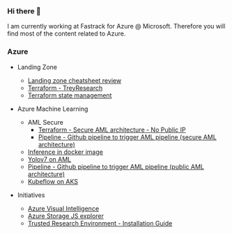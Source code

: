 ### Hi there 👋

<!--
**chboudry/chboudry** is a ✨ _special_ ✨ repository because its `README.md` (this file) appears on your GitHub profile.

Here are some ideas to get you started:

- 🔭 I’m currently working on ...
- 🌱 I’m currently learning ...
- 👯 I’m looking to collaborate on ...
- 🤔 I’m looking for help with ...
- 💬 Ask me about ...
- 📫 How to reach me: ...
- 😄 Pronouns: ...
- ⚡ Fun fact: ...
-->

I am currently working at Fastrack for Azure @ Microsoft. Therefore you will find most of the content related to Azure.

### Azure

- Landing Zone 
   - [Landing zone cheatsheet review](https://github.com/chboudry/articles/blob/master/azure-landingzone-review.md)
   - [Terraform - TreyResearch](https://github.com/chboudry/trey-research-terraform)
   - [Terraform state management](https://github.com/chboudry/terraform-state)

- Azure Machine Learning
   - AML Secure
      - [Terraform - Secure AML architecture - No Public IP](https://github.com/chboudry/aml-secure-terraform)
      - [Pipeline - Github pipeline to trigger AML pipeline (secure AML architecture)](https://github.com/chboudry/aml-secure-pipeline)
   - [Inference in docker image](https://github.com/chboudry/inference-docker)
   - [Yolov7 on AML](https://github.com/chboudry/aml-yolov7)
   - [Pipeline - Github pipeline to trigger AML pipeline (public AML architecture)](https://github.com/chboudry/aml-public-pipeline)
   - [Kubeflow on AKS](https://github.com/chboudry/Kubeflow-on-AKS)

- Initiatives
   - [Azure Visual Intelligence](https://github.com/Azure/azure-visual-intelligence)
   - [Azure Storage JS explorer](https://github.com/chboudry/AzureStorageJSExplorer)
   - [Trusted Research Environment - Installation Guide](https://github.com/chboudry/articles/blob/master/tre_installation_cheatsheet.md)
